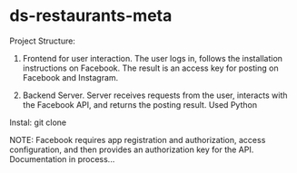 # ds-restaurants-meta
Project Structure:

1. Frontend for user interaction.
   The user logs in, follows the installation instructions on Facebook.
   The result is an access key for posting on Facebook and Instagram.

3. Backend Server.
   Server receives requests from the user, interacts with the Facebook API, and returns the posting result.
   Used Python

Instal:
git clone


NOTE:
Facebook requires app registration and authorization, access configuration, and then provides an authorization key for the API.
Documentation in process...
